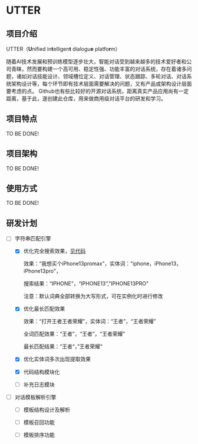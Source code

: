<!--
 * @Author: your name
 * @Date: 2021-10-09 14:42:26
 * @LastEditTime: 2021-10-27 14:39:08
 * @LastEditors: your name
 * @Description: In User Settings Edit
 * @FilePath: \dialogue-service\README.md
-->
# UTTER

## 项目介绍 

UTTER（**U**nified in**t**elligen**t** dialogu**e** platfo**r**m）

随着AI技术发展和预训练模型逐步壮大，智能对话受到越来越多的技术爱好者和公司青睐，然而要构建一个高可用、稳定性强、功能丰富的对话系统，存在着诸多问题，诸如对话技能设计、领域槽位定义、对话管理、状态跟踪、多轮对话、对话系统架构设计等，每个环节即有技术层面需要解决的问题，又有产品或架构设计层面要考虑的点。
Github也有些比较好的开源对话系统，距离真实产品应用尚有一定距离，基于此，遂创建此仓库，用来做商用级对话平台的研发和学习。



## 项目特点
TO BE DONE!
## 项目架构
TO BE DONE!
## 使用方式
TO BE DONE!


## 研发计划
- [ ] 字符串匹配引擎
  - [x] 优化完全搜索效果，[见代码](https://github.com/syw2014/utter/blob/master/src/StringMatching/ahocorasick.cc#L184)
  
    效果：“我想买个iPhone13promax”，实体词："iphone，iPhone13，iPhone13pro"，
  
    搜索结果：“IPHONE”，“IPHONE13”,"IPHONE13PRO"
  
    注意：默认词典全部转换为大写形式，可在实例化时进行修改
  
  - [x] 优化最长匹配效果
  
    效果：“打开王者王者荣耀”，实体词：“王者”，“王者荣耀”
  
    全词匹配效果：“王者”，“王者”，“王者荣耀”
  
    最长匹配结果：“王者“，”王者荣耀“
  
  - [x] 优化实体词多次出现提取效果
  
  - [x] 代码结构模块化
  
  - [ ] 补充日志模块
- [ ] 对话模板解析引擎
  - [ ] 模板结构设计及解析
  - [ ] 模板召回功能
  - [ ] 模板排序功能

